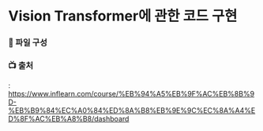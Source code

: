 # Vision Transformer에 관한 코드 구현

### 📙 파일 구성

### 📺 출처 
: https://www.inflearn.com/course/%EB%94%A5%EB%9F%AC%EB%8B%9D-%EB%B9%84%EC%A0%84%ED%8A%B8%EB%9E%9C%EC%8A%A4%ED%8F%AC%EB%A8%B8/dashboard
